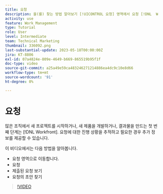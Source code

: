 ```yaml
---
title: 요청
description: 을(를) 찾는 방법 알아보기 [!UICONTROL 요청] 영역에서 요청 [!DNL  Workfront]. 그런 다음 제출된 요청 및 초안 요청을 보는 방법을 알아봅니다.
activity: use
feature: Work Management
type: Tutorial
role: User
level: Intermediate
team: Technical Marketing
thumbnail: 336092.png
last-substantial-update: 2023-05-18T00:00:00Z
jira: KT-8806
exl-id: 07a4824e-809e-4649-b669-865519b95f1f
doc-type: video
source-git-commit: a25a49e59ca483246271214886ea4dc9c10e8d66
workflow-type: tm+mt
source-wordcount: '91'
ht-degree: 0%

---
```


# 요청

많은 조직에서 새 프로젝트를 시작하거나, 새 제품을 개발하거나, 결과물을 만드는 첫 번째 단계는 [!DNL Workfront]. 요청에 대한 진행 상황을 추적하고 필요한 경우 추가 정보를 제공할 수 있습니다.

이 비디오에서는 다음 방법을 알아봅니다.

* 요청 영역으로 이동합니다.
* 요청
* 제출된 요청 보기
* 요청의 초안 찾기

>[!VIDEO](https://video.tv.adobe.com/v/336092/?quality=12&learn=on)
